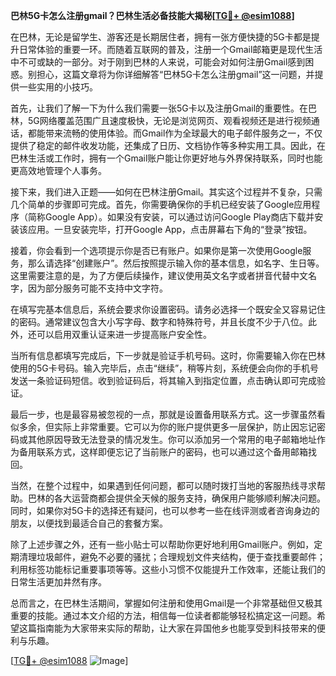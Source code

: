 **巴林5G卡怎么注册gmail？巴林生活必备技能大揭秘[[TG💪+ @esim1088](https://t.me/s/esim1088)]**

在巴林，无论是留学生、游客还是长期居住者，拥有一张方便快捷的5G卡都是提升日常体验的重要一环。而随着互联网的普及，注册一个Gmail邮箱更是现代生活中不可或缺的一部分。对于刚到巴林的人来说，可能会对如何注册Gmail感到困惑。别担心，这篇文章将为你详细解答“巴林5G卡怎么注册gmail”这一问题，并提供一些实用的小技巧。

首先，让我们了解一下为什么我们需要一张5G卡以及注册Gmail的重要性。在巴林，5G网络覆盖范围广且速度极快，无论是浏览网页、观看视频还是进行视频通话，都能带来流畅的使用体验。而Gmail作为全球最大的电子邮件服务之一，不仅提供了稳定的邮件收发功能，还集成了日历、文档协作等多种实用工具。因此，在巴林生活或工作时，拥有一个Gmail账户能让你更好地与外界保持联系，同时也能更高效地管理个人事务。

接下来，我们进入正题——如何在巴林注册Gmail。其实这个过程并不复杂，只需几个简单的步骤即可完成。首先，你需要确保你的手机已经安装了Google应用程序（简称Google App）。如果没有安装，可以通过访问Google Play商店下载并安装该应用。一旦安装完毕，打开Google App，点击屏幕右下角的“登录”按钮。

接着，你会看到一个选项提示你是否已有账户。如果你是第一次使用Google服务，那么请选择“创建账户”。然后按照提示输入你的基本信息，如名字、生日等。这里需要注意的是，为了方便后续操作，建议使用英文名字或者拼音代替中文名字，因为部分服务可能不支持中文字符。

在填写完基本信息后，系统会要求你设置密码。请务必选择一个既安全又容易记住的密码。通常建议包含大小写字母、数字和特殊符号，并且长度不少于八位。此外，还可以启用双重认证来进一步提高账户安全性。

当所有信息都填写完成后，下一步就是验证手机号码。这时，你需要输入你在巴林使用的5G卡号码。输入完毕后，点击“继续”，稍等片刻，系统便会向你的手机号发送一条验证码短信。收到验证码后，将其输入到指定位置，点击确认即可完成验证。

最后一步，也是最容易被忽视的一点，那就是设置备用联系方式。这一步骤虽然看似多余，但实际上非常重要。它可以为你的账户提供更多一层保护，防止因忘记密码或其他原因导致无法登录的情况发生。你可以添加另一个常用的电子邮箱地址作为备用联系方式，这样即便忘记了当前账户的密码，也可以通过这个备用邮箱找回。

当然，在整个过程中，如果遇到任何问题，都可以随时拨打当地的客服热线寻求帮助。巴林的各大运营商都会提供全天候的服务支持，确保用户能够顺利解决问题。同时，如果你对5G卡的选择还有疑问，也可以参考一些在线评测或者咨询身边的朋友，以便找到最适合自己的套餐方案。

除了上述步骤之外，还有一些小贴士可以帮助你更好地利用Gmail账户。例如，定期清理垃圾邮件，避免不必要的骚扰；合理规划文件夹结构，便于查找重要邮件；利用标签功能标记重要事项等等。这些小习惯不仅能提升工作效率，还能让我们的日常生活更加井然有序。

总而言之，在巴林生活期间，掌握如何注册和使用Gmail是一个非常基础但又极其重要的技能。通过本文介绍的方法，相信每一位读者都能够轻松搞定这一问题。希望这篇指南能为大家带来实际的帮助，让大家在异国他乡也能享受到科技带来的便利与乐趣。

[[TG💪+ @esim1088](https://t.me/s/esim1088) ![Image](https://i.postimg.cc/4NQfJmqS/Snipaste-2025-05-13-00-14-12.png)]